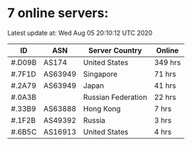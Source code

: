 # 7 online servers:

Latest update at: Wed Aug 05 20:10:12 UTC 2020

| ID | ASN | Server Country | Online |
| -- | --- | -------------- | ------ |
| #.D09B | AS174 | United States | 349 hrs |
| #.7F1D | AS63949 | Singapore | 71 hrs |
| #.2A79 | AS63949 | Japan | 41 hrs |
| #.0A3B |  | Russian Federation | 22 hrs |
| #.33B9 | AS63888 | Hong Kong | 7 hrs |
| #.1F2B | AS49392 | Russia | 3 hrs |
| #.6B5C | AS16913 | United States | 4 hrs |

